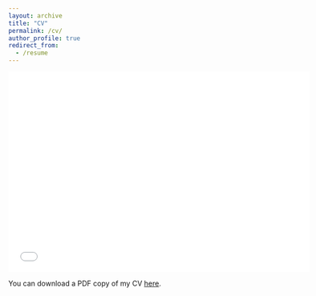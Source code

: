 ```yaml
---
layout: archive
title: "CV"
permalink: /cv/
author_profile: true
redirect_from:
  - /resume
---
```


<embed src="{{ site.baseurl }}/files/JohnD'ArcyCV.pdf" width="600" height="400" type='application/pdf'>

You can download a PDF copy of my CV [here](/files/JohnD'ArcyCV.pdf). 

